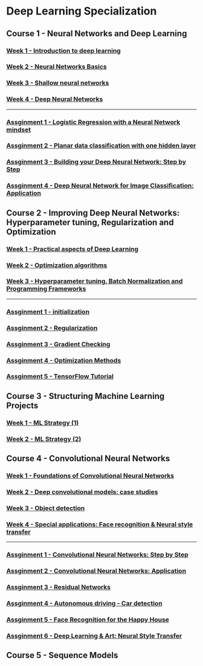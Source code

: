 # Deep Learning Specialization

## Course 1 - Neural Networks and Deep Learning

### [Week 1 - Introduction to deep learning](https://github.com/htaiwan/note-andrew-deep-learning/blob/master/Note/1-1.md)
### [Week 2 - Neural Networks Basics](https://github.com/htaiwan/note-andrew-deep-learning/blob/master/Note/1-2.md)
### [Week 3 - Shallow neural networks](https://github.com/htaiwan/note-andrew-deep-learning/blob/master/Note/1-3.md)
### [Week 4 - Deep Neural Networks](https://github.com/htaiwan/note-andrew-deep-learning/blob/master/Note/1-4.md)

---

### [Assginment 1 - Logistic Regression with a Neural Network mindset](https://github.com/htaiwan/note-andrew-deep-learning/blob/master/Assignment/1-1.md)
### [Assginment 2 - Planar data classification with one hidden layer](https://github.com/htaiwan/note-andrew-deep-learning/blob/master/Assignment/1-2.md)
### [Assginment 3 - Building your Deep Neural Network: Step by Step](https://github.com/htaiwan/note-andrew-deep-learning/blob/master/Assignment/1-3.md)
### [Assginment 4 - Deep Neural Network for Image Classification: Application](https://github.com/htaiwan/note-andrew-deep-learning/blob/master/Assignment/1-4.md)


## Course 2 - Improving Deep Neural Networks: Hyperparameter tuning, Regularization and Optimization

### [Week 1 - Practical aspects of Deep Learning](https://github.com/htaiwan/note-andrew-deep-learning/blob/master/Note/2-1.md)
### [Week 2 - Optimization algorithms](https://github.com/htaiwan/note-andrew-deep-learning/blob/master/Note/2-2.md)
### [Week 3 - Hyperparameter tuning, Batch Normalization and Programming Frameworks](https://github.com/htaiwan/note-andrew-deep-learning/blob/master/Note/2-3.md)

---

### [Assginment 1 - initialization](https://github.com/htaiwan/note-andrew-deep-learning/blob/master/Assignment/2-1.md)
### [Assginment 2 - Regularization](https://github.com/htaiwan/note-andrew-deep-learning/blob/master/Assignment/2-2.md)
### [Assginment 3 - Gradient Checking](https://github.com/htaiwan/note-andrew-deep-learning/blob/master/Assignment/2-3.md)
### [Assginment 4 - Optimization Methods](https://github.com/htaiwan/note-andrew-deep-learning/blob/master/Assignment/2-4.md)
### [Assginment 5 - TensorFlow Tutorial](https://github.com/htaiwan/note-andrew-deep-learning/blob/master/Assignment/2-5.md)

## Course 3 - Structuring Machine Learning Projects

### [Week 1 - ML Strategy (1)](https://github.com/htaiwan/note-andrew-deep-learning/blob/master/Note/3-1.md)
### [Week 2 - ML Strategy (2)](https://github.com/htaiwan/note-andrew-deep-learning/blob/master/Note/3-2.md)

## Course 4 - Convolutional Neural Networks

### [Week 1 - Foundations of Convolutional Neural Networks](https://github.com/htaiwan/note-andrew-deep-learning/blob/master/Note/4-1.md)
### [Week 2 - Deep convolutional models: case studies](https://github.com/htaiwan/note-andrew-deep-learning/blob/master/Note/4-2.md)
### [Week 3 - Object detection](https://github.com/htaiwan/note-andrew-deep-learning/blob/master/Note/4-3.md)
### [Week 4 - Special applications: Face recognition & Neural style transfer](https://github.com/htaiwan/note-andrew-deep-learning/blob/master/Note/4-4.md)

---

### [Assginment 1 - Convolutional Neural Networks: Step by Step](https://github.com/htaiwan/note-andrew-deep-learning/blob/master/Assignment/4-1.md)
### [Assginment 2 - Convolutional Neural Networks: Application](https://github.com/htaiwan/note-andrew-deep-learning/blob/master/Assignment/4-2.md)
### [Assginment 3 - Residual Networks](https://github.com/htaiwan/note-andrew-deep-learning/blob/master/Assignment/4-3.md)
### [Assginment 4 - Autonomous driving - Car detection](https://github.com/htaiwan/note-andrew-deep-learning/blob/master/Assignment/4-4.md)
### [Assginment 5 - Face Recognition for the Happy House](https://github.com/htaiwan/note-andrew-deep-learning/blob/master/Assignment/4-5.md)
### [Assginment 6 - Deep Learning & Art: Neural Style Transfer](https://github.com/htaiwan/note-andrew-deep-learning/blob/master/Assignment/4-6.md)

## Course 5 - Sequence Models

